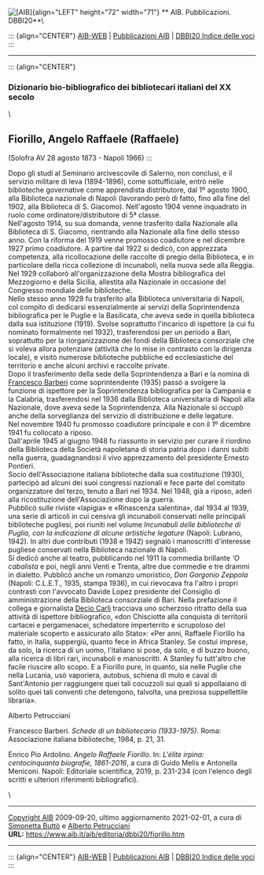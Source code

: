 ![\[AIB\]](/aib/wi/aibv72.gif){align="LEFT" height="72" width="71"}
** AIB. Pubblicazioni. DBBI20**\

::: {align="CENTER"}
[AIB-WEB](/) \| [Pubblicazioni AIB](/pubblicazioni/) \| [DBBI20 Indice
delle voci](dbbi20.htm)
:::

------------------------------------------------------------------------

::: {align="CENTER"}
### Dizionario bio-bibliografico dei bibliotecari italiani del XX secolo

\

## Fiorillo, Angelo Raffaele (Raffaele)

(Solofra AV 28 agosto 1873 - Napoli 1966)
:::

Dopo gli studi al Seminario arcivescovile di Salerno, non conclusi, e il
servizio militare di leva (1894-1896), come sottufficiale, entrò nelle
biblioteche governative come apprendista distributore, dal 1º agosto
1900, alla Biblioteca nazionale di Napoli (lavorando però di fatto, fino
alla fine del 1902, alla Biblioteca di S. Giacomo). Nell\'agosto 1904
venne inquadrato in ruolo come ordinatore/distributore di 5ª classe.\
Nell\'agosto 1914, su sua domanda, venne trasferito dalla Nazionale alla
Biblioteca di S. Giacomo, rientrando alla Nazionale alla fine dello
stesso anno. Con la riforma del 1919 venne promosso coadiutore e nel
dicembre 1927 primo coadiutore. A partire dal 1922 si dedicò, con
apprezzata competenza, alla ricollocazione delle raccolte di pregio
della Biblioteca, e in particolare della ricca collezione di incunaboli,
nella nuova sede alla Reggia. Nel 1929 collaborò all\'organizzazione
della Mostra bibliografica del Mezzogiorno e della Sicilia, allestita
alla Nazionale in occasione del Congresso mondiale delle biblioteche.\
Nello stesso anno 1929 fu trasferito alla Biblioteca universitaria di
Napoli, col compito di dedicarsi essenzialmente ai servizi della
Soprintendenza bibliografica per le Puglie e la Basilicata, che aveva
sede in quella biblioteca dalla sua istituzione (1919). Svolse
soprattutto l\'incarico di ispettore (a cui fu nominato formalmente nel
1932), trasferendosi per un periodo a Bari, soprattutto per la
riorganizzazione dei fondi della Biblioteca consorziale che si voleva
allora potenziare (attività che lo mise in contrasto con la dirigenza
locale), e visitò numerose biblioteche pubbliche ed ecclesiastiche del
territorio e anche alcuni archivi e raccolte private.\
Dopo il trasferimento della sede della Soprintendenza a Bari e la nomina
di [Francesco Barberi](barberi.htm) come soprintendente (1935) passò a
svolgere la funzione di ispettore per la Soprintendenza bibliografica
per la Campania e la Calabria, trasferendosi nel 1936 dalla Biblioteca
universitaria di Napoli alla Nazionale, dove aveva sede la
Soprintendenza. Alla Nazionale si occupò anche della sorveglianza del
servizio di distribuzione e delle legature.\
Nel novembre 1940 fu promosso coadiutore principale e con il 1º dicembre
1941 fu collocato a riposo.\
Dall\'aprile 1945 al giugno 1948 fu riassunto in servizio per curare il
riordino della Biblioteca della Società napoletana di storia patria dopo
i danni subiti nella guerra, guadagnandosi il vivo apprezzamento del
presidente Ernesto Pontieri.\
Socio dell\'Associazione italiana biblioteche dalla sua costituzione
(1930), partecipò ad alcuni dei suoi congressi nazionali e fece parte
del comitato organizzatore del terzo, tenuto a Bari nel 1934. Nel 1948,
già a riposo, aderì alla ricostituzione dell\'Associazione dopo la
guerra.\
Pubblicò sulle riviste «Iapigia» e «Rinascenza salentina», dal 1934 al
1939, una serie di articoli in cui censiva gli incunaboli conservati
nelle principali biblioteche pugliesi, poi riuniti nel volume
*Incunabuli delle biblioteche di Puglia, con la indicazione di alcune
artistiche legature* (Napoli: Lubrano, 1942). In altri due contributi
(1938 e 1942) segnalò i manoscritti d\'interesse pugliese conservati
nella Biblioteca nazionale di Napoli.\
Si dedicò anche al teatro, pubblicando nel 1911 la commedia brillante
*\'O cabalista* e poi, negli anni Venti e Trenta, altre due commedie e
tre drammi in dialetto. Pubblicò anche un romanzo umoristico, *Don
Gorgonio Zeppola* (Napoli: C.L.E.T., 1935, stampa 1936), in cui
rievocava fra l\'altro i propri contrasti con l\'avvocato Davide Lopez
presidente del Consiglio di amministrazione della Biblioteca consorziale
di Bari. Nella prefazione il collega e giornalista [Decio
Carli](carli.htm) tracciava uno scherzoso ritratto della sua attività di
ispettore bibliografico, «don Chisciotte alla conquista di territorii
cartacei e pergamenacei, schedatore imperterrito e scrupoloso del
materiale scoperto e assicurato allo Stato»: «Per anni, Raffaele
Fiorillo ha fatto, in Italia, suppergiù, quanto fece in Africa Stanley.
Se costui imprese, da solo, la ricerca di un uomo, l\'italiano si pose,
da solo, e di buzzo buono, alla ricerca di libri rari, incunaboli e
manoscritti. A Stanley fu tutt\'altro che facile riuscire allo scopo. E
a Fiorillo pure, in quanto, sia nelle Puglie che nella Lucania, usò
vaporiera, autobus, schiena di mulo e caval di Sant\'Antonio per
raggiungere quei tali cocuzzoli sui quali si appollaiano di solito quei
tali conventi che detengono, talvolta, una preziosa suppellettile
libraria».

Alberto Petrucciani

Francesco Barberi. *Schede di un bibliotecario (1933-1975)*. Roma:
Associazione italiana biblioteche, 1984, p. 21, 31.

Enrico Pio Ardolino. *Angelo Raffaele Fiorillo*. In: *L\'élite irpina:
centocinquanta biografie, 1861-2016*, a cura di Guido Melis e Antonella
Meniconi. Napoli: Editoriale scientifica, 2019, p. 231-234 (con
l\'elenco degli scritti e ulteriori riferimenti bibliografici).

\

------------------------------------------------------------------------

[Copyright AIB](/su-questo-sito/dichiarazione-di-copyright-aib-web/)
2009-09-20, ultimo aggiornamento 2021-02-01, a cura di [Simonetta
Buttò](/aib/redazione3.htm) e [Alberto
Petrucciani](/su-questo-sito/redazione-aib-web/)\
**URL:** https://www.aib.it/aib/editoria/dbbi20/fiorillo.htm

------------------------------------------------------------------------

::: {align="CENTER"}
[AIB-WEB](/) \| [Pubblicazioni AIB](/pubblicazioni/) \| [DBBI20 Indice
delle voci](dbbi20.htm)
:::

